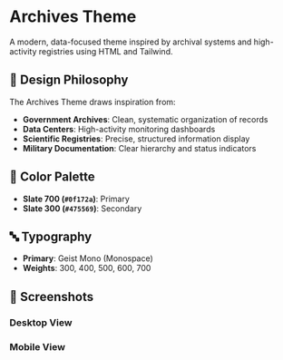 # Archives Theme

A modern, data-focused theme inspired by archival systems and high-activity registries using HTML and Tailwind.

## 🎨 Design Philosophy

The Archives Theme draws inspiration from:

- **Government Archives**: Clean, systematic organization of records
- **Data Centers**: High-activity monitoring dashboards
- **Scientific Registries**: Precise, structured information display
- **Military Documentation**: Clear hierarchy and status indicators

## 🎯 Color Palette

- **Slate 700 (`#0f172a`)**: Primary
- **Slate 300 (`#475569`)**: Secondary

## 🔤 Typography

- **Primary**: Geist Mono (Monospace)
- **Weights**: 300, 400, 500, 600, 700

## 📸 Screenshots

### Desktop View

<!-- TODO: Add desktop screenshot here -->

### Mobile View

<!-- TODO: Add mobile screenshot here -->
